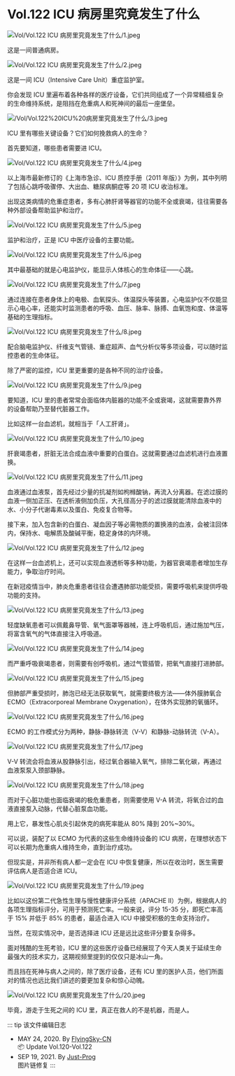 # Vol.122 ICU 病房里究竟发生了什么

![Vol/Vol.122 ICU 病房里究竟发生了什么/1.jpeg](https://cdn.jsdelivr.net/gh/ipaperclip-icu/static/image/文字稿/Vol/Vol.122%20ICU%20病房里究竟发生了什么/1.jpeg)

这是一间普通病房。

![Vol/Vol.122 ICU 病房里究竟发生了什么/2.jpeg](https://cdn.jsdelivr.net/gh/ipaperclip-icu/static/image/文字稿/Vol/Vol.122%20ICU%20病房里究竟发生了什么/2.jpeg)

这是一间 ICU（Intensive Care Unit）重症监护室。

你会发现 ICU 里遍布着各种各样的医疗设备，它们共同组成了一个异常精细复杂的生命维持系统，是阻挡在危重病人和死神间的最后一座堡垒。

![/Vol/Vol.122%20ICU%20病房里究竟发生了什么/3.jpeg](https://cdn.jsdelivr.net/gh/ipaperclip-icu/static/image/文字稿/Vol/Vol.122%20ICU%20病房里究竟发生了什么/3.jpeg)

ICU 里有哪些关键设备？它们如何挽救病人的生命？

首先要知道，哪些患者需要进 ICU。

![Vol/Vol.122 ICU 病房里究竟发生了什么/4.jpeg](https://cdn.jsdelivr.net/gh/ipaperclip-icu/static/image/文字稿/Vol/Vol.122%20ICU%20病房里究竟发生了什么/4.jpeg)

以上海市最新修订的《上海市急诊、ICU 质控手册（2011 年版）》为例，其中列明了包括心跳呼吸骤停、大出血、糖尿病酮症等 20 项 ICU 收治标准。

出现这类病情的危重症患者，多有心肺肝肾等器官的功能不全或衰竭，往往需要各种外部设备帮助监护和治疗。

![Vol/Vol.122 ICU 病房里究竟发生了什么/5.jpeg](https://cdn.jsdelivr.net/gh/ipaperclip-icu/static/image/文字稿/Vol/Vol.122%20ICU%20病房里究竟发生了什么/5.jpeg)

监护和治疗，正是 ICU 中医疗设备的主要功能。

![Vol/Vol.122 ICU 病房里究竟发生了什么/6.jpeg](https://cdn.jsdelivr.net/gh/ipaperclip-icu/static/image/文字稿/Vol/Vol.122%20ICU%20病房里究竟发生了什么/6.jpeg)

其中最基础的就是心电监护仪，能显示人体核心的生命体征——心跳。

![Vol/Vol.122 ICU 病房里究竟发生了什么/7.jpeg](https://cdn.jsdelivr.net/gh/ipaperclip-icu/static/image/文字稿/Vol/Vol.122%20ICU%20病房里究竟发生了什么/7.jpeg)

通过连接在患者身体上的电极、血氧探头、体温探头等装置，心电监护仪不仅能显示心电心率，还能实时监测患者的呼吸、血压、脉率、脉搏、血氧饱和度、体温等基础的生理指标。

![Vol/Vol.122 ICU 病房里究竟发生了什么/8.jpeg](https://cdn.jsdelivr.net/gh/ipaperclip-icu/static/image/文字稿/Vol/Vol.122%20ICU%20病房里究竟发生了什么/8.jpeg)

配合脑电监护仪、纤维支气管镜、重症超声、血气分析仪等多项设备，可以随时监控患者的生命体征。

除了严密的监控，ICU 里更重要的是各种不同的治疗设备。

![Vol/Vol.122 ICU 病房里究竟发生了什么/9.jpeg](https://cdn.jsdelivr.net/gh/ipaperclip-icu/static/image/文字稿/Vol/Vol.122%20ICU%20病房里究竟发生了什么/9.jpeg)

要知道，ICU 里的患者常常会面临体内脏器的功能不全或衰竭，这就需要靠外界的设备帮助乃至替代脏器工作。

比如这样一台血滤机，就相当于「人工肝肾」。

![Vol/Vol.122 ICU 病房里究竟发生了什么/10.jpeg](https://cdn.jsdelivr.net/gh/ipaperclip-icu/static/image/文字稿/Vol/Vol.122%20ICU%20病房里究竟发生了什么/10.jpeg)

肝衰竭患者，肝脏无法合成血液中重要的白蛋白。这就需要通过血滤机进行血液置换。

![Vol/Vol.122 ICU 病房里究竟发生了什么/11.jpeg](https://cdn.jsdelivr.net/gh/ipaperclip-icu/static/image/文字稿/Vol/Vol.122%20ICU%20病房里究竟发生了什么/11.jpeg)

血液通过血液泵，首先经过少量的抗凝剂如枸橼酸钠，再流入分离器。在滤过膜的血液一侧加正压、在透析液侧加负压，大孔径高分子的滤过膜就能清除血液中的水、小分子代谢毒素以及蛋白、免疫复合物等。

接下来，加入包含新的白蛋白、凝血因子等必需物质的置换液的血液，会被注回体内，保持水、电解质及酸碱平衡，稳定身体的内环境。

![Vol/Vol.122 ICU 病房里究竟发生了什么/12.jpeg](https://cdn.jsdelivr.net/gh/ipaperclip-icu/static/image/文字稿/Vol/Vol.122%20ICU%20病房里究竟发生了什么/12.jpeg)

在这样一台血滤机上，还可以实现血液透析等多种功能，为器官衰竭患者增加生存能力，争取治疗时间。

在新冠疫情当中，肺炎危重患者往往会遭遇肺部功能受损，需要呼吸机来提供呼吸功能的支持。

![Vol/Vol.122 ICU 病房里究竟发生了什么/13.jpeg](https://cdn.jsdelivr.net/gh/ipaperclip-icu/static/image/文字稿/Vol/Vol.122%20ICU%20病房里究竟发生了什么/13.jpeg)

轻度缺氧患者可以佩戴鼻导管、氧气面罩等器械，连上呼吸机后，通过施加气压，将富含氧气的气体直接注入呼吸道。

![Vol/Vol.122 ICU 病房里究竟发生了什么/14.jpeg](https://cdn.jsdelivr.net/gh/ipaperclip-icu/static/image/文字稿/Vol/Vol.122%20ICU%20病房里究竟发生了什么/14.jpeg)

而严重呼吸衰竭患者，则需要有创呼吸机，通过气管插管，把氧气直接打进肺部。

![Vol/Vol.122 ICU 病房里究竟发生了什么/15.jpeg](https://cdn.jsdelivr.net/gh/ipaperclip-icu/static/image/文字稿/Vol/Vol.122%20ICU%20病房里究竟发生了什么/15.jpeg)

但肺部严重受损时，肺泡已经无法获取氧气，就需要终极方法——体外膜肺氧合 ECMO（Extracorporeal Membrane Oxygenation），在体外实现肺的氧循环。

![Vol/Vol.122 ICU 病房里究竟发生了什么/16.jpeg](https://cdn.jsdelivr.net/gh/ipaperclip-icu/static/image/文字稿/Vol/Vol.122%20ICU%20病房里究竟发生了什么/16.jpeg)

ECMO 的工作模式分为两种，静脉-静脉转流（V-V）和静脉-动脉转流（V-A）。

![Vol/Vol.122 ICU 病房里究竟发生了什么/17.jpeg](https://cdn.jsdelivr.net/gh/ipaperclip-icu/static/image/文字稿/Vol/Vol.122%20ICU%20病房里究竟发生了什么/17.jpeg)

V-V 转流会将血液从股静脉引出，经过氧合器输入氧气，排除二氧化碳，再通过血液泵泵入颈部静脉。

![Vol/Vol.122 ICU 病房里究竟发生了什么/18.jpeg](https://cdn.jsdelivr.net/gh/ipaperclip-icu/static/image/文字稿/Vol/Vol.122%20ICU%20病房里究竟发生了什么/18.jpeg)

而对于心脏功能也面临衰竭的极危重患者，则需要使用 V-A 转流，将氧合过的血液直接泵入动脉，代替心脏泵血功能。

用上它，暴发性心肌炎引起休克的病死率能从 80% 降到 20%\~30%。

可以说，装配了以 ECMO 为代表的这些生命维持设备的 ICU 病房，在理想状态下可以长期为危重病人维持生命，直到治疗成功。

但现实是，并非所有病人都一定会在 ICU 中恢复健康，所以在收治时，医生需要评估病人是否适合进 ICU。

![Vol/Vol.122 ICU 病房里究竟发生了什么/19.jpeg](https://cdn.jsdelivr.net/gh/ipaperclip-icu/static/image/文字稿/Vol/Vol.122%20ICU%20病房里究竟发生了什么/19.jpeg)

比如以这份第二代急性生理与慢性健康评分系统（APACHE II）为例，根据病人的各项生理指标评分，可用于预测死亡率。一般来说，评分 15-35 分，即死亡率高于 15% 并低于 85% 的患者，最适合进入 ICU 中接受积极的生命支持治疗。

当然，在现实情况中，是否选择进 ICU 还是远比这些评分要复杂得多。

面对残酷的生死考验，ICU 里的这些医疗设备已经展现了今天人类关于延续生命最强大的技术实力，这期视频里提到的仅仅只是冰山一角。

而且挡在死神与病人之间的，除了医疗设备，还有 ICU 里的医护人员，他们所面对的情况也远比我们讲述的要更加复杂和惊心动魄。

![Vol/Vol.122 ICU 病房里究竟发生了什么/20.jpeg](https://cdn.jsdelivr.net/gh/ipaperclip-icu/static/image/文字稿/Vol/Vol.122%20ICU%20病房里究竟发生了什么/20.jpeg)

毕竟，游走于生死之间的 ICU 里，真正在救人的不是机器，而是人。

::: tip 该文件编辑日志

- MAY 24, 2020. By [FlyingSky-CN](https://github.com/FlyingSky-CN)  
📦 Update Vol.120-Vol.122
- SEP 19, 2021. By [Just-Prog](https://github.com/Just-Prog)  
图片链修复
:::
